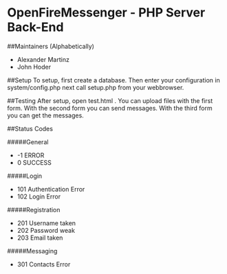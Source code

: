 OpenFireMessenger - PHP Server Back-End
========

##Maintainers (Alphabetically)
* Alexander Martinz
* John Hoder


##Setup
To setup, first create a database.
Then enter your configuration in system/config.php
next call setup.php from your webbrowser.


##Testing
After setup, open test.html .
You can upload files with the first form.
With the second form you can send messages.
With the third form you can get the messages.


##Status Codes

#####General
* -1 ERROR
* 0 SUCCESS

#####Login
* 101 Authentication Error
* 102 Login Error

#####Registration
* 201 Username taken
* 202 Password weak
* 203 Email taken

#####Messaging
* 301 Contacts Error
